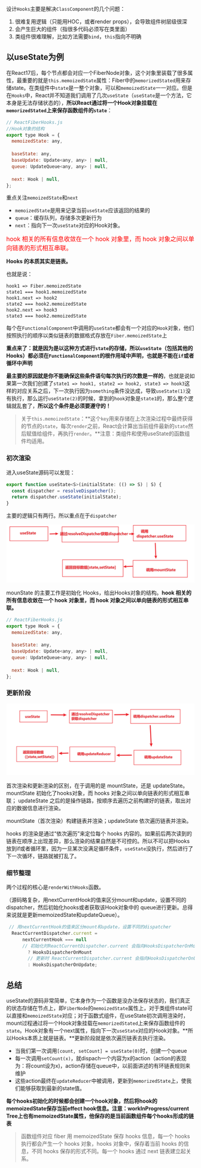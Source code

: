 

设计`Hooks`主要是解决`ClassComponent`的几个问题：

1. 很难复用逻辑（只能用HOC，或者render props），会导致组件树层级很深
2. 会产生巨大的组件（指很多代码必须写在类里面）
3. 类组件很难理解，比如方法需要`bind`，`this`指向不明确

## 以useState为例

在React17后，每个节点都会对应一个FiberNode对象，这个对象里装载了很多属性，最重要的就是`this.memoizedState`属性：Fiber中的`memorizedStated`用来存储state。在类组件中`state`是一整个对象，可以和`memoizedState`一一对应。但是在`Hooks`中，React并不知道我们调用了几次`useState`（`useState`是一个方法，它本身是无法存储状态的），**所以React通过将一个Hook对象挂载在`memorizedStated`上来保存函数组件的`state`**：

```js
// ReactFiberHooks.js 
//Hook对象的结构
export type Hook = {
  memoizedState: any, 

  baseState: any,    
  baseUpdate: Update<any, any> | null,  
  queue: UpdateQueue<any, any> | null,  

  next: Hook | null, 
};
```

重点关注`memoizedState`和`next`

- `memoizedState`是用来记录当前`useState`应该返回的结果的
- `queue`：缓存队列，存储多次更新行为
- `next`：指向下一次`useState`对应的Hook对象。

<font color=red size=3>hook 相关的所有信息收敛在一个 hook 对象里，而 hook 对象之间以单向链表的形式相互串联。</font>

**Hooks 的本质其实是链表。**

也就是说：

```
hook1 => Fiber.memoizedState
state1 === hook1.memoizedState
hook1.next => hook2
state2 === hook2.memoizedState
hook2.next => hook3
state3 === hook2.memoizedState
```

每个在`FunctionalComponent`中调用的`useState`都会有一个对应的`Hook`对象，他们按照执行的顺序以类似链表的数据格式存放在`Fiber.memoizedState`上

**重点来了：就是因为是以这种方式进行`state`的存储，所以`useState`（包括其他的Hooks）都必须在`FunctionalComponent`的根作用域中声明，也就是不能在`if`或者循环中声明**

**最主要的原因就是你不能确保这些条件语句每次执行的次数是一样的**，也就是说如果第一次我们创建了`state1 => hook1, state2 => hook2, state3 => hook3`这样的对应关系之后，下一次执行因为`something`条件没达成，导致`useState(1)`没有执行，那么运行`useState(2)`的时候，拿到的`hook`对象是`state1`的，那么整个逻辑就乱套了，**所以这个条件是必须要遵守的！**



>  关于`this.memoizedState`：**这个`key`用来存储在上次渲染过程中最终获得的节点的`state`，每次`render`之前，React会计算出当前组件最新的`state`然后赋值给组件，再执行`render`。**注意：类组件和使用useState的函数组件均适用。



### 初次渲染

进入useState源码可以发现：

```js
export function useState<S>(initialState: (() => S) | S) {
  const dispatcher = resolveDispatcher();
  return dispatcher.useState(initialState);
}
```

主要的逻辑只有两行。所以重点在于`dispatcher`

![image-20210307180650056](./pic/image-mount.png)



mounState 的主要工作是初始化 Hooks，给出Hooks对象的结构。**hook 相关的所有信息收敛在一个 hook 对象里，而 hook 对象之间以单向链表的形式相互串联。**

```js
// ReactFiberHooks.js
export type Hook = {
  memoizedState: any, 

  baseState: any,    
  baseUpdate: Update<any, any> | null,  
  queue: UpdateQueue<any, any> | null,  

  next: Hook | null, 
};
```



### 更新阶段

![image-20210307182247488](./pic/image-update.png)

首次渲染和更新渲染的区别，在于调用的是 mountState，还是 updateState。mountState 初始化了hooks对象，而 hooks 对象之间以单向链表的形式相互串联； updateState 之后的是操作链路，按顺序去遍历之前构建好的链表，取出对应的数据信息进行渲染。

mountState（首次渲染）构建链表并渲染；updateState 依次遍历链表并渲染。

hooks 的渲染是通过“依次遍历”来定位每个 hooks 内容的。如果前后两次读到的链表在顺序上出现差异，那么渲染的结果自然是不可控的。所以不可以把Hooks放到if或者循环里，因为一旦某次没满足循环条件，`useState`没执行，然后进行了下一次循环，链路就被打乱了。

### 细节整理

两个过程的核心是`renderWithHooks`函数。

（源码略复杂，用nextCurrentHook的值来区分mount和update，设置不同的dispatcher，然后初始化hooks或者获取该Hook对象中的 queue进行更新。总得来说就是更新memoizedState和updateQueue）。

```js
 // 用nextCurrentHook的值来区分mount和update，设置不同的dispatcher
  ReactCurrentDispatcher.current =
      nextCurrentHook === null
      // 初始化时ReactCurrentDispatcher.current 会指向HooksDispatcherOnMount 对象：初始化hooks
        ? HooksDispatcherOnMount
        // 更新时 ReactCurrentDispatcher.current 会指向HooksDispatcherOnUpdate对象：获取该Hook对象中的 queue，遍历链表进行更新
        : HooksDispatcherOnUpdate;

```



## 总结

useState的源码非常简单，它本身作为一个函数是没办法保存状态的，我们真正的状态存储在节点上，即`FiberNode`的`memoizedState`属性上，对于类组件state可以直接和`memoizedState`对应；对于函数式组件，在useState初次调用渲染时，mount过程通过将一个Hook对象挂载在`memorizedStated`上来保存函数组件的`state`。Hook对象有一个next属性，指向下一次`useState`对应的Hook对象。**所以Hooks本质上就是链表。**更新阶段就是依次遍历链表去执行渲染。

- 当我们第一次调用`[count, setCount] = useState(0)`时，创建一个queue
- 每一次调用`setCount(x)`，就dispach一个内容为x的action（action的表现为：将count设为x)，action存储在queue中，以前面讲述的有环链表规则来维护
- 这些action最终在`updateReducer`中被调用，更新到`memorizedState`上，使我们能够获取到最新的state值。

**每个hooks初始化的时候都会创建一个hook对象，然后将hook的memoizedState保存当前effect hook信息。注意：workInProgress/current Tree上也有memoizedState属性，他保存的是当前函数组件每个hooks形成的链表**

> 函数组件对应 fiber 用 memoizedState 保存 hooks 信息，每一个 hooks 执行都会产生一个 hooks 对象，hooks 对象中，保存着当前 hooks 的信息，不同 hooks 保存的形式不同。每一个 hooks 通过 next 链表建立起关系。